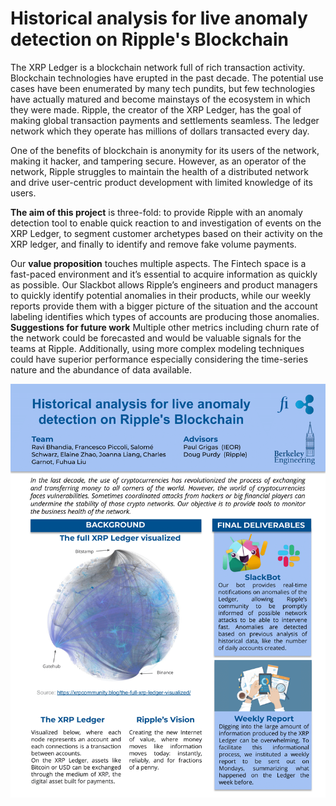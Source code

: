 ﻿# Historical analysis for live anomaly detection on Ripple's Blockchain

The XRP Ledger is a blockchain network full of rich transaction activity. Blockchain technologies have erupted in the past decade. The potential use cases have been enumerated by many tech pundits, but few technologies have actually matured and become mainstays of the ecosystem in which they were made. Ripple, the creator of the XRP Ledger, has the goal of making global transaction payments and settlements seamless. The ledger network which they operate has millions of dollars transacted every day. 

One of the benefits of blockchain is anonymity for its users of the network, making it hacker, and tampering secure. However, as an operator of the network, Ripple struggles to maintain the health of a distributed network and drive user-centric product development with limited knowledge of its users.

**The aim of this project** is three-fold: to provide Ripple with an anomaly detection tool to enable quick reaction to and investigation of events on the XRP Ledger, to segment customer archetypes based on their activity on the XRP ledger, and finally to identify and remove fake volume payments.

Our **value proposition** touches multiple aspects. The Fintech space is a fast-paced environment and it’s essential to acquire information as quickly as possible. Our Slackbot allows Ripple’s engineers and product managers to quickly identify potential anomalies in their products, while our weekly reports provide them with a bigger picture of the situation and the account labeling identifies which types of accounts are producing those anomalies.
**Suggestions for future work**
Multiple other metrics including churn rate of the network could be forecasted and would be valuable signals for the teams at Ripple. Additionally, using more complex modeling techniques could have superior performance especially considering the time-series nature and the abundance of data available.

<p align='center'>
    <img src="images/brief.png?raw=true"/>
</p>
